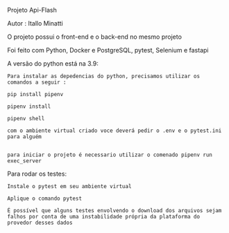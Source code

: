 Projeto Api-Flash

Autor : Itallo Minatti

O projeto possui o front-end e o back-end no mesmo projeto

Foi feito com Python, Docker e PostgreSQL, pytest, Selenium e fastapi



A versão do python está na 3.9:

    Para instalar as depedencias do python, precisamos utilizar os comandos a seguir :

    pip install pipenv

    pipenv install

    pipenv shell 

    com o ambiente virtual criado voce deverá pedir o .env e o pytest.ini para alguém


    para iniciar o projeto é necessario utilizar o comenado pipenv run exec_server


Para rodar os testes:

    Instale o pytest em seu ambiente virtual
    
    Aplique o comando pytest

    É possível que alguns testes envolvendo o download dos arquivos sejam falhos por conta de uma instabilidade própria da plataforma do provedor desses dados 